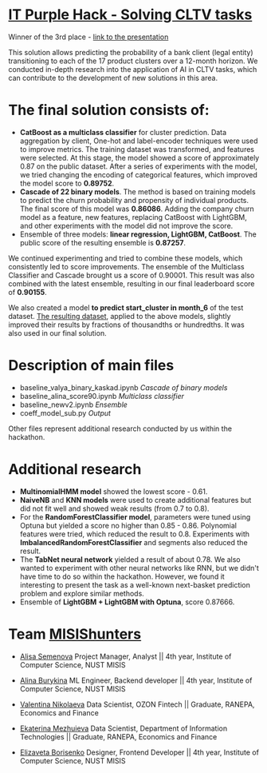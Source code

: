 # [IT Purple Hack - Solving CLTV tasks](https://eval.ai/web/challenges/challenge-page/2228/overview)

Winner of the 3rd place - [link to the presentation](https://drive.google.com/drive/folders/1v8k7YrlSVRtAc2gshzRDfNkWN9KZ3YM-?usp=sharing) 

This solution allows predicting the probability of a bank client (legal entity) transitioning to each of the 17 product clusters over a 12-month horizon. We conducted in-depth research into the application of AI in CLTV tasks, which can contribute to the development of new solutions in this area.

# The final solution consists of:
- **CatBoost as a multiclass classifier** for cluster prediction. Data aggregation by client, One-hot and label-encoder techniques were used to improve metrics. The training dataset was transformed, and features were selected. At this stage, the model showed a score of approximately 0.87 on the public dataset. After a series of experiments with the model, we tried changing the encoding of categorical features, which improved the model score to **0.89752**.
- **Cascade of 22 binary models**. The method is based on training models to predict the churn probability and propensity of individual products. The final score of this model was **0.86086**. Adding the company churn model as a feature, new features, replacing CatBoost with LightGBM, and other experiments with the model did not improve the score.
- Ensemble of three models: **linear regression, LightGBM, CatBoost**. The public score of the resulting ensemble is **0.87257**.

We continued experimenting and tried to combine these models, which consistently led to score improvements. The ensemble of the Multiclass Classifier and Cascade brought us a score of 0.90001. This result was also combined with the latest ensemble, resulting in our final leaderboard score of **0.90155**.

We also created a model **to predict start_cluster in month_6** of the test dataset. [The resulting dataset](https://drive.google.com/file/d/1IduKs5XyuIBH9LH-WzFBFrRBktYQXSju/view?usp=sharing), applied to the above models, slightly improved their results by fractions of thousandths or hundredths. It was also used in our final solution.

# Description of main files
- baseline_valya_binary_kaskad.ipynb *Cascade of binary models*
- baseline_alina_score90.ipynb *Multiclass classifier*
- baseline_newv2.ipynb *Ensemble*
- coeff_model_sub.py *Output*
  
Other files represent additional research conducted by us within the hackathon.

# Additional research
- **MultinomialHMM model** showed the lowest score - 0.61.
- **NaiveNB** and **KNN models** were used to create additional features but did not fit well and showed weak results (from 0.7 to 0.8).
- For the **RandomForestClassifier model**, parameters were tuned using Optuna but yielded a score no higher than 0.85 - 0.86. Polynomial features were tried, which reduced the result to 0.8. Experiments with **ImbalancedRandomForestClassifier** and segments also reduced the result.
- The **TabNet neural network** yielded a result of about 0.78. We also wanted to experiment with other neural networks like RNN, but we didn't have time to do so within the hackathon. However, we found it interesting to present the task as a well-known next-basket prediction problem and explore similar methods.
- Ensemble of **LightGBM + LightGBM with Optuna**, score 0.87666.
  
# Team [MISIShunters](https://misishunters.website.yandexcloud.net)
- [Alisa Semenova](https://t.me/NeAlyssa)
  Project Manager, Analyst || 4th year, Institute of Computer Science, NUST MISIS
  
- [Alina Burykina](https://t.me/BurykinaA)
  ML Engineer, Backend developer || 4th year, Institute of Computer Science, NUST MISIS
  
- [Valentina Nikolaeva](https://t.me/qswder)
  Data Scientist, OZON Fintech || Graduate, RANEPA, Economics and Finance
  
- [Ekaterina Mezhuieva](https://t.me/tg_katyaa)
  Data Scientist, Department of Information Technologies || Graduate, RANEPA, Economics and Finance
  
- [Elizaveta Borisenko](https://t.me/kokosikEH)
  Designer, Frontend Developer || 4th year, Institute of Computer Science, NUST MISIS
